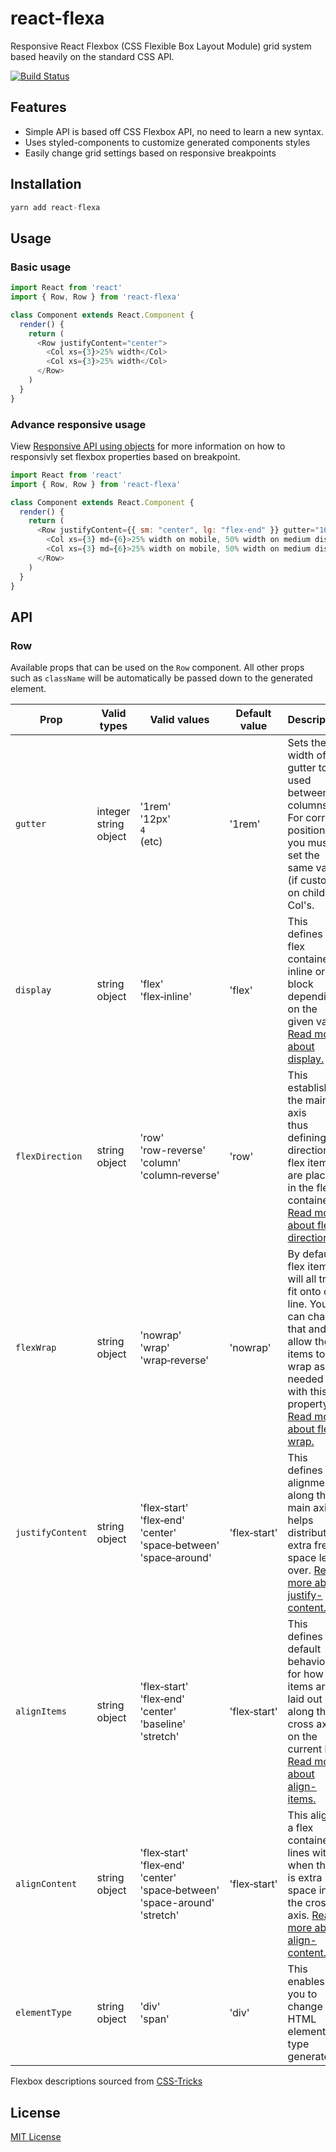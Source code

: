 # react-flexa

Responsive React Flexbox (CSS Flexible Box Layout Module) grid system based heavily on the standard CSS API.

[![Build Status](https://travis-ci.org/aaronvanston/react-flexa.svg?branch=master)](https://travis-ci.org/aaronvanston/react-flexa)

## Features
- Simple API is based off CSS Flexbox API, no need to learn a new syntax.
- Uses styled-components to customize generated components styles
- Easily change grid settings based on responsive breakpoints

## Installation

```js
yarn add react-flexa
```

## Usage

### Basic usage

```js
import React from 'react'
import { Row, Row } from 'react-flexa'

class Component extends React.Component {
  render() {
    return (
      <Row justifyContent="center">
        <Col xs={3}>25% width</Col>
        <Col xs={3}>25% width</Col>
      </Row>
    )
  }
}
```

### Advance responsive usage
View [Responsive API using objects](#responsive-api-using-objects) for more information on how to responsivly set flexbox properties based on breakpoint.
```js
import React from 'react'
import { Row, Row } from 'react-flexa'

class Component extends React.Component {
  render() {
    return (
      <Row justifyContent={{ sm: "center", lg: "flex-end" }} gutter="16px">
        <Col xs={3} md={6}>25% width on mobile, 50% width on medium displays and up</Col>
        <Col xs={3} md={6}>25% width on mobile, 50% width on medium displays and up</Col>
      </Row>
    )
  }
}
```

## API

### Row

Available props that can be used on the `Row` component. All other props such as `className` will be automatically be passed down to the generated element.

| Prop | Valid types | Valid values | Default value | Description |
|------|-------------|--------------|---------------|-------------|
| `gutter` | integer<br> string<br> object | '1rem'<br>'12px'<br>`4`<br>(etc) | '1rem' | Sets the width of the gutter to be used between columns. For correct positioning you must set the same value (if custom) on children Col's. |
| `display` | string<br>object | 'flex'<br>'flex‑inline' | 'flex' | This defines a flex container; inline or block depending on the given value. [Read more about display.](https://css-tricks.com/snippets/css/a-guide-to-flexbox/#article-header-id-2) |
| `flexDirection` | string<br>object | 'row'<br>'row-reverse'<br>'column'<br>'column‑reverse' | 'row' | This establishes the main-axis<br>thus defining the direction flex items are placed in the flex container. [Read more about flex-direction.](https://css-tricks.com/snippets/css/a-guide-to-flexbox/#article-header-id-3) |
| `flexWrap` | string<br> object | 'nowrap'<br>'wrap'<br>'wrap‑reverse' | 'nowrap' | By default<br>flex items will all try to fit onto one line. You can change that and allow the items to wrap as needed with this property. [Read more about flex-wrap.](https://css-tricks.com/snippets/css/a-guide-to-flexbox/#article-header-id-4) |
| `justifyContent` | string<br>object | 'flex‑start'<br>'flex‑end'<br>'center'<br>'space‑between'<br>'space‑around' | 'flex‑start' | This defines the alignment along the main axis. It helps distribute extra free space left over. [Read more about justify-content.](https://css-tricks.com/snippets/css/a-guide-to-flexbox/#article-header-id-6) |
| `alignItems` | string<br>object | 'flex‑start'<br>'flex‑end'<br>'center'<br>'baseline'<br>'stretch' | 'flex‑start' | This defines the default behaviour for how flex items are laid out along the cross axis on the current line. [Read more about align-items.](https://css-tricks.com/snippets/css/a-guide-to-flexbox/#article-header-id-7) |
| `alignContent` | string<br>object | 'flex‑start'<br>'flex‑end'<br>'center'<br>'space‑between'<br>'space-around'<br>'stretch' | 'flex‑start' | This aligns a flex container's lines within when there is extra space in the cross-axis. [Read more about align-content.](https://css-tricks.com/snippets/css/a-guide-to-flexbox/#article-header-id-8) |
| `elementType` | string<br>object | 'div'<br>'span' | 'div' | This enables you to change the HTML element type generated. |

Flexbox descriptions sourced from [CSS-Tricks](https://css-tricks.com/snippets/css/a-guide-to-flexbox/)


## License
[MIT License](.github/LICENSE.md)
